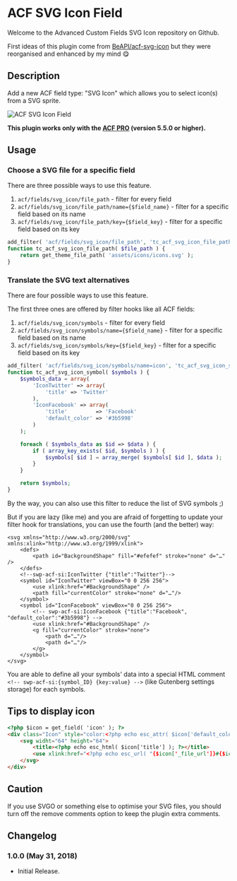 # ACF SVG Icon Field

Welcome to the Advanced Custom Fields SVG Icon repository on Github.

First ideas of this plugin come from [BeAPI/acf-svg-icon](https://github.com/beapi/acf-svg-icon)
but they were reorganised and enhanced by my mind :yum:

## Description

Add a new ACF field type: "SVG Icon" which allows you to select icon(s) from a SVG sprite.

![ACF SVG Icon Field](http://www.7studio.fr/github/acf-svg-icon/screenshot-1.png)

**This plugin works only with the [ACF PRO](https://www.advancedcustomfields.com/pro/) (version 5.5.0 or higher).**

## Usage

### Choose a SVG file for a specific field

There are three possible ways to use this feature.

1. `acf/fields/svg_icon/file_path` - filter for every field
2. `acf/fields/svg_icon/file_path/name={$field_name}` - filter for a specific field based on its name
3. `acf/fields/svg_icon/file_path/key={$field_key}` - filter for a specific field based on its key

```php
add_filter( 'acf/fields/svg_icon/file_path', 'tc_acf_svg_icon_file_path' );
function tc_acf_svg_icon_file_path( $file_path ) {
    return get_theme_file_path( 'assets/icons/icons.svg' );
}
```

### Translate the SVG text alternatives

There are four possible ways to use this feature.

The first three ones are offered by filter hooks like all ACF fields:

1. `acf/fields/svg_icon/symbols` - filter for every field
2. `acf/fields/svg_icon/symbols/name={$field_name}` - filter for a specific field based on its name
3. `acf/fields/svg_icon/symbols/key={$field_key}` - filter for a specific field based on its key

```php
add_filter( 'acf/fields/svg_icon/symbols/name=icon', 'tc_acf_svg_icon_symbol' );
function tc_acf_svg_icon_symbol( $symbols ) {
    $symbols_data = array(
        'IconTwitter' => array(
        	'title' => 'Twitter'
        ),
        'IconFacebook' => array(
        	'title'         => 'Facebook'
        	'default_color' => '#3b5998'
        )
    );

    foreach ( $symbols_data as $id => $data ) {
        if ( array_key_exists( $id, $symbols ) ) {
            $symbols[ $id ] = array_merge( $symbols[ $id ], $data );
        }
    }

    return $symbols;
}
```

By the way, you can also use this filter to reduce the list of SVG symbols ;)

But if you are lazy (like me) and you are afraid of forgetting to update your filter hook for translations, you can use the fourth (and the better) way:

```
<svg xmlns="http://www.w3.org/2000/svg" xmlns:xlink="http://www.w3.org/1999/xlink">
    <defs>
        <path id="BackgroundShape" fill="#efefef" stroke="none" d="…" />
    </defs>
    <!--swp-acf-si:IconTwitter {"title":"Twitter"}-->
    <symbol id="IconTwitter" viewBox="0 0 256 256">
        <use xlink:href="#BackgroundShape" />
        <path fill="currentColor" stroke="none" d="…"/>
    </symbol>
    <symbol id="IconFacebook" viewBox="0 0 256 256">
        <!-- swp-acf-si:IconFacebook {"title":"Facebook", "default_color":"#3b5998"} -->
        <use xlink:href="#BackgroundShape" />
        <g fill="currentColor" stroke="none">
            <path d="…"/>
            <path d="…"/>
        </g>
    </symbol>
</svg>
```

You are able to define all your symbols' data into a special HTML comment `<!-- swp-acf-si:{symbol_ID} {key:value} -->` (like Gutenberg settings storage) for each symbols.

## Tips to display icon

```html
<?php $icon = get_field( 'icon' ); ?>
<div class="Icon" style="color:<?php echo esc_attr( $icon['default_color'] ); ?>">
    <svg widht="64" height="64">
        <title><?php echo esc_html( $icon['title'] ); ?></title>
        <use xlink:href="<?php echo esc_url( "{$icon['_file_url']}#{$icon['ID']}" ); ?>"></use>
    </svg>
</div>
```

## Caution

If you use SVGO or something else to optimise your SVG files, you should turn off the remove comments option to keep the plugin extra comments.

## Changelog

### 1.0.0 (May 31, 2018)
* Initial Release.
